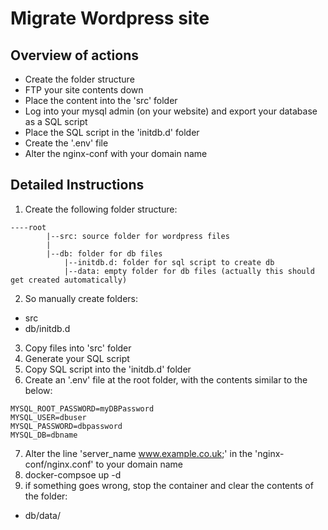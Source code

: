 # Migrate Wordpress site




## Overview of actions
- Create the folder structure
- FTP your site contents down 
- Place the content into the 'src' folder
- Log into your mysql admin (on your website) and export your database as a SQL script
- Place the SQL script in the 'initdb.d' folder
- Create the '.env' file
- Alter the nginx-conf with your domain name

## Detailed Instructions
1. Create the following folder structure:
```
----root 
        |--src: source folder for wordpress files
        |
        |--db: folder for db files
            |--initdb.d: folder for sql script to create db
            |--data: empty folder for db files (actually this should get created automatically)

```
2. So manually create folders:
- src
- db/initdb.d

3. Copy files into 'src' folder
4. Generate your SQL script
5. Copy SQL script into the 'initdb.d' folder
6. Create an '.env' file at the root folder, with the contents similar to the below:
```
MYSQL_ROOT_PASSWORD=myDBPassword
MYSQL_USER=dbuser
MYSQL_PASSWORD=dbpassword
MYSQL_DB=dbname
```
7. Alter the line 'server_name www.example.co.uk;' in the 'nginx-conf/nginx.conf' to your domain name
8. docker-compsoe up -d
9. if something goes wrong, stop the container and clear the contents of the folder:
- db/data/
